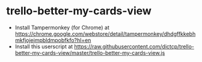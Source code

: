 trello-better-my-cards-view
===================
- Install Tampermonkey (for Chrome)  at https://chrome.google.com/webstore/detail/tampermonkey/dhdgffkkebhmkfjojejmpbldmpobfkfo?hl=en 
- Install this userscript at https://raw.githubusercontent.com/dictcp/trello-better-my-cards-view/master/trello-better-my-cards-view.js
